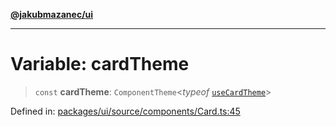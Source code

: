 [**@jakubmazanec/ui**](../README.md)

---

# Variable: cardTheme

> `const` **cardTheme**: `ComponentTheme`\<_typeof_ [`useCardTheme`](useCardTheme.md)\>

Defined in:
[packages/ui/source/components/Card.ts:45](https://github.com/jakubmazanec/tools/blob/5907d31a071e860d7db8b8a00f698d18fe23e18a/packages/ui/source/components/Card.ts#L45)
